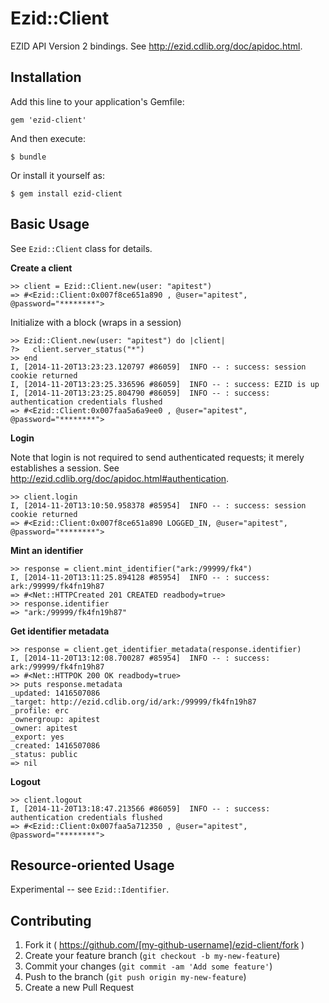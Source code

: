 # Ezid::Client

EZID API Version 2 bindings. See http://ezid.cdlib.org/doc/apidoc.html.

## Installation

Add this line to your application's Gemfile:

    gem 'ezid-client'

And then execute:

    $ bundle

Or install it yourself as:

    $ gem install ezid-client

## Basic Usage

See `Ezid::Client` class for details.

**Create a client**

```
>> client = Ezid::Client.new(user: "apitest")
=> #<Ezid::Client:0x007f8ce651a890 , @user="apitest", @password="********">
```

Initialize with a block (wraps in a session)

```
>> Ezid::Client.new(user: "apitest") do |client|
?>   client.server_status("*")
>> end
I, [2014-11-20T13:23:23.120797 #86059]  INFO -- : success: session cookie returned
I, [2014-11-20T13:23:25.336596 #86059]  INFO -- : success: EZID is up
I, [2014-11-20T13:23:25.804790 #86059]  INFO -- : success: authentication credentials flushed
=> #<Ezid::Client:0x007faa5a6a9ee0 , @user="apitest", @password="********">
```

**Login**

Note that login is not required to send authenticated requests; it merely establishes a session.  See http://ezid.cdlib.org/doc/apidoc.html#authentication.

```
>> client.login
I, [2014-11-20T13:10:50.958378 #85954]  INFO -- : success: session cookie returned
=> #<Ezid::Client:0x007f8ce651a890 LOGGED_IN, @user="apitest", @password="********">
```

**Mint an identifier**

```
>> response = client.mint_identifier("ark:/99999/fk4")
I, [2014-11-20T13:11:25.894128 #85954]  INFO -- : success: ark:/99999/fk4fn19h87
=> #<Net::HTTPCreated 201 CREATED readbody=true>
>> response.identifier
=> "ark:/99999/fk4fn19h87"
```

**Get identifier metadata**

```
>> response = client.get_identifier_metadata(response.identifier)
I, [2014-11-20T13:12:08.700287 #85954]  INFO -- : success: ark:/99999/fk4fn19h87
=> #<Net::HTTPOK 200 OK readbody=true>
>> puts response.metadata
_updated: 1416507086
_target: http://ezid.cdlib.org/id/ark:/99999/fk4fn19h87
_profile: erc
_ownergroup: apitest
_owner: apitest
_export: yes
_created: 1416507086
_status: public
=> nil
```

**Logout**

```
>> client.logout
I, [2014-11-20T13:18:47.213566 #86059]  INFO -- : success: authentication credentials flushed
=> #<Ezid::Client:0x007faa5a712350 , @user="apitest", @password="********">
```

## Resource-oriented Usage

Experimental -- see `Ezid::Identifier`.

## Contributing

1. Fork it ( https://github.com/[my-github-username]/ezid-client/fork )
2. Create your feature branch (`git checkout -b my-new-feature`)
3. Commit your changes (`git commit -am 'Add some feature'`)
4. Push to the branch (`git push origin my-new-feature`)
5. Create a new Pull Request
